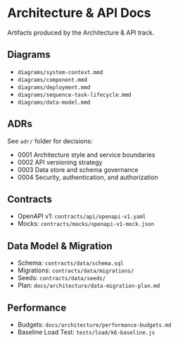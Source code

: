 # Architecture & API Docs

Artifacts produced by the Architecture & API track.

## Diagrams
- `diagrams/system-context.mmd`
- `diagrams/component.mmd`
- `diagrams/deployment.mmd`
- `diagrams/sequence-task-lifecycle.mmd`
- `diagrams/data-model.mmd`

## ADRs
See `adr/` folder for decisions:
- 0001 Architecture style and service boundaries
- 0002 API versioning strategy
- 0003 Data store and schema governance
- 0004 Security, authentication, and authorization

## Contracts
- OpenAPI v1: `contracts/api/openapi-v1.yaml`
- Mocks: `contracts/mocks/openapi-v1-mock.json`

## Data Model & Migration
- Schema: `contracts/data/schema.sql`
- Migrations: `contracts/data/migrations/`
- Seeds: `contracts/data/seeds/`
- Plan: `docs/architecture/data-migration-plan.md`

## Performance
- Budgets: `docs/architecture/performance-budgets.md`
- Baseline Load Test: `tests/load/k6-baseline.js`